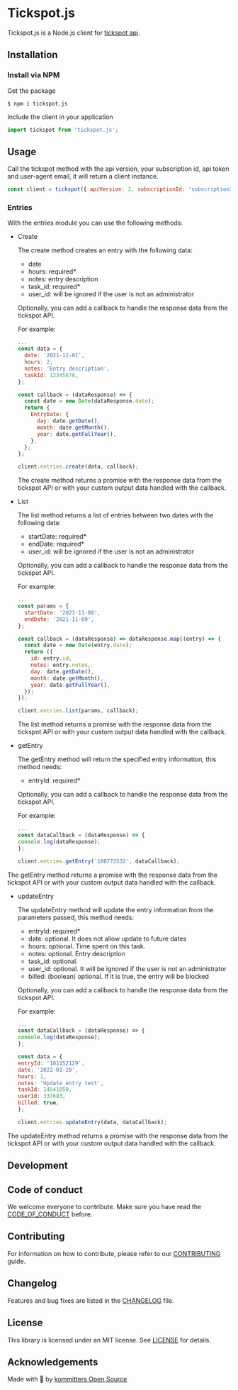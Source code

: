 # Tickspot.js
Tickspot.js is a Node.js client for [tickspot api](https://github.com/tick/tick-api).

## Installation

### Install via NPM
Get the package

```shell
$ npm i tickspot.js
```

Include the client in your application

```javascript
import tickspot from 'tickspot.js';
```
## Usage
Call the tickspot method with the api version, your subscription id, api token and user-agent email, it will return a client instance.

```javascript
const client = tickspot({ apiVersion: 2, subscriptionId: 'subscriptionId', apiToken: 'apiToken', agentEmail: 'agentEmail' })
```

### Entries
With the entries module you can use the following methods:
- Create

  The create method creates an entry with the following data:
  - date
  - hours: required*
  - notes: entry description
  - task_id: required*
  - user_id: will be ignored if the user is not an administrator

  Optionally, you can add a callback to handle the response data from the tickspot API.

  For example:
  ```javascript
  ...
  const data = {
    date: '2021-12-01',
    hours: 2,
    notes: 'Entry description',
    taskId: 12345678,
  };

  const callback = (dataResponse) => {
    const date = new Date(dataResponse.date);
    return {
      EntryDate: {
        day: date.getDate(),
        month: date.getMonth(),
        year: date.getFullYear(),
      },
    };
  };

  client.entries.create(data, callback);
  ```
  The create method returns a promise with the response data from the tickspot API or with your custom output data handled with the callback.

- List

  The list method returns a list of entries between two dates with the following data:
  - startDate: required*
  - endDate: required*
  - user_id: will be ignored if the user is not an administrator

  Optionally, you can add a callback to handle the response data from the tickspot API.

  For example:
  ```javascript
  ...
  const params = {
    startDate: '2021-11-08',
    endDate: '2021-11-09',
  };

  const callback = (dataResponse) => dataResponse.map((entry) => {
    const date = new Date(entry.date);
    return ({
      id: entry.id,
      notes: entry.notes,
      day: date.getDate(),
      month: date.getMonth(),
      year: date.getFullYear(),
    });
  });

  client.entries.list(params, callback);
  ```
  The list method returns a promise with the response data from the tickspot API or with your custom output data handled with the callback.

- getEntry

   The getEntry method will return the specified entry information, this method needs:
  - entryId: required*

   Optionally, you can add a callback to handle the response data from the tickspot API.

   For example:
   ```javascript
  ...
  const dataCallback = (dataResponse) => {
   console.log(dataResponse);
   };

  client.entries.getEntry('100773532', dataCallback);
  ```
The getEntry method returns a promise with the response data from the tickspot API or with your custom output data handled with the callback.

- updateEntry

   The updateEntry method will update the entry information from the parameters passed, this method needs:
   - entryId: required*
   - date:  optional. It does not allow update to future dates
   - hours: optional. Time spent on this task.
   - notes: optional. Entry description
   - task_id: optional.
   - user_id: optional. It will be ignored if the user is not an administrator
   - billed: (boolean) optional. If it is true, the entry will be blocked

    Optionally, you can add a callback to handle the response data from the tickspot API.

     For example:
     ```javascript
  ...
  const dataCallback = (dataResponse) => {
     console.log(dataResponse);
   };

   const data = {
    entryId: '101152129',
    date: '2022-01-20',
    hours: 1,
    notes: 'Update entry test',
    taskId: 14541850,
    userId: 337683,
    billed: true,
  };

  client.entries.updateEntry(data, dataCallback);

 The updateEntry method returns a promise with the response data from the tickspot API or with your custom   output data handled with the callback.
## Development

## Code of conduct
We welcome everyone to contribute. Make sure you have read the [CODE_OF_CONDUCT][coc] before.

## Contributing
For information on how to contribute, please refer to our [CONTRIBUTING][contributing] guide.

## Changelog
Features and bug fixes are listed in the [CHANGELOG][changelog] file.

## License
This library is licensed under an MIT license. See [LICENSE][license] for details.

## Acknowledgements
Made with 💙 by [kommitters Open Source](https://kommit.co)

[license]: https://github.com/kommitters/tickspot.js/blob/main/LICENSE
[coc]: https://github.com/kommitters/tickspot.js/blob/main/CODE_OF_CONDUCT.md
[changelog]: https://github.com/kommitters/tickspot.js/blob/main/CHANGELOG.md
[contributing]: https://github.com/kommitters/tickspot.js/blob/main/CONTRIBUTING.md
